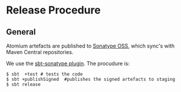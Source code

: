 # Release Procedure

## General

Atomium artefacts are published to [Sonatype OSS](https://oss.sonatype.org/), which 
sync's with Maven Central repositories.

We use the [sbt-sonatype plugin](https://github.com/xerial/sbt-sonatype). The procudure is:

~~~
$ sbt  +test # tests the code
$ sbt +publishSigned  #publishes the signed artefacts to staging
$ sbt release

~~~~